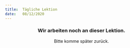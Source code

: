 ```yaml
---
title:  Tägliche Lektion
date:   08/12/2020
---
```


### <center>Wir arbeiten noch an dieser Lektion.</center>
<center>Bitte komme später zurück.</center>